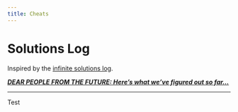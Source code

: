 ```yaml
---
title: Cheats
---
```


# Solutions Log

Inspired by the [infinite solutions log](http://www.ecoconsulting.co.uk/solutions).

***[DEAR PEOPLE FROM THE FUTURE: Here’s what we’ve figured out so far...](http://xkcd.com/979)***

---


Test